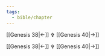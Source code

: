 ```yaml
---
tags:
  - bible/chapter
---
```


[[Genesis 38|<-]] ✞ [[Genesis 40|->]]



[[Genesis 38|<-]] ✞ [[Genesis 40|->]]
